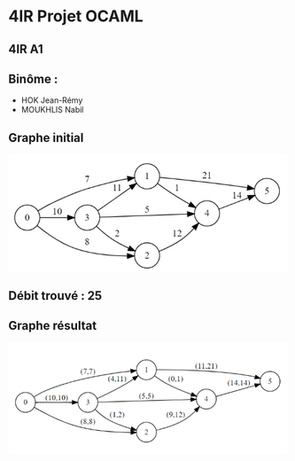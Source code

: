 


# 4IR Projet OCAML
## 4IR A1
## Binôme : 
  * HOK Jean-Rémy  
  * MOUKHLIS Nabil

## Graphe initial 
![Graphe initial](https://github.com/PiKouri/4a-projet-ocaml/blob/master/Graph%20initial.png)
## Débit trouvé : 25
## Graphe résultat
![Graphe Resultat](https://github.com/PiKouri/4a-projet-ocaml/blob/master/Graph%20Resultat.png)

